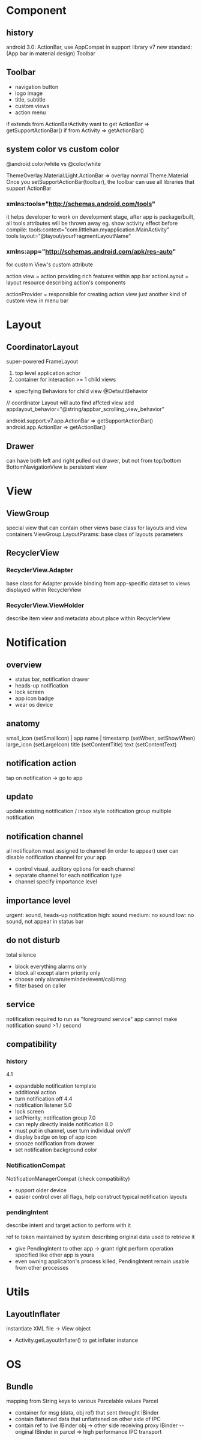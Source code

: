 # Component
## history
android 3.0: ActionBar, use AppCompat in support library v7
new standard: (App bar in material design) Toolbar

## Toolbar
- navigation button
- logo image
- title, subtitle
- custom views
- action menu

if extends from ActionBarActivity want to get ActionBar => getSupportActionBar()
if from Activity => getActionBar()

## system color vs custom color
@android:color/white vs @color/white

ThemeOverlay.Material.Light.ActionBar => overlay normal Theme.Material
Once you setSupportActionBar(toolbar), the toolbar can use all libraries that support ActionBar

### xmlns:tools="http://schemas.android.com/tools"
it helps developer to work on development stage, after app is package/built, all tools attributes will be thrown away
eg. show activity effect before compile:
    tools:context="com.littlehan.myapplication.MainActivity"
    tools:layout="@layout/yourFragmentLayoutName"

### xmlns:app="http://schemas.android.com/apk/res-auto"
for custom View's custom attribute

action view = action providing rich features within app bar
actionLayout = layout resource describing action's components

actionProvider = responsible for creating action view 
  just another kind of custom view in menu bar


# Layout
## CoordinatorLayout
super-powered FrameLayout
1. top level application achor
2. container for interaction >= 1 child views
- specifying Behaviors for child view   @DefaultBehavior

// coordinator Layout will auto find affcted view
add app:layout_behavior="@string/appbar_scrolling_view_behavior" 

android.support.v7.app.ActionBar => getSupportActionBar()
android.app.ActionBar => getActionBar()

## Drawer
can have both left and right pulled out drawer, but not from top/bottom
BottomNavigationView is persistent view



# View
## ViewGroup
special view that can contain other views
base class for layouts and view containers
ViewGroup.LayoutParams: base class of layouts parameters

## RecyclerView
### RecyclerView.Adapter
base class for Adapter
provide binding from app-specific dataset to views displayed within RecyclerView

### RecyclerView.ViewHolder
describe item view and metadata about place within RecyclerView




# Notification
## overview
- status bar, notification drawer
- heads-up notification
- lock screen
- app icon badge
- wear os device

## anatomy
small_icon (setSmallIcon) | app name | timestamp (setWhen, setShowWhen)
large_icon (setLargeIcon)
title (setContentTitle)
text (setContentText)

## notification action
tap on notification -> go to app

## update
update existing notification / inbox style notification
group multiple notification

## notification channel
all notificaiton must assigned to channel (in order to appear)
user can disable notification channel for your app
- control visual, auditory options for each channel
- separate channel for each notification type
- channel specify importance level

## importance level
urgent: sound, heads-up notification
high: sound
medium: no sound
low: no sound, not appear in status bar

## do not disturb
total silence
- block everything
alarms only
- block all except alarm
priority only
- choose only alaram/reminder/event/call/msg
- filter based on caller

## service
notification required to run as "foreground service"
app cannot make notification sound >1 / second

## compatibility
### history
4.1
- expandable notification template
- additional action
- turn notification off
4.4
- notification listener
5.0
- lock screen
- setPriority, notification group
7.0
- can reply directly inside notification
8.0
- must put in channel, user turn individual on/off
- display badge on top of app icon
- snooze notification from drawer
- set notification background color


### NotificationCompat

NotificationManagerCompat (check compatibility)
- support older device
- easier control over all flags, help construct typical notification layouts

### pendingIntent
describe intent and target action to perform with it

ref to token maintained by system describing original data used to retrieve it
- give PendingIntent to other app -> grant right perform operation specified like other app is yours
- even owning applicaiton's process killed, PendingIntent remain usable from other processes






# Utils
## LayoutInflater
instantiate XML file -> View object
- Activity.getLayoutInflater() to get inflater instance


# OS
## Bundle
mapping from String keys to various Parcelable values
Parcel
- container for msg (data, obj ref) that sent throught IBinder
- contain flattened data that unflattened on other side of IPC
- contain ref to live IBinder obj -> other side receiving proxy IBinder -- original IBinder in parcel
=> high performance IPC transport



















